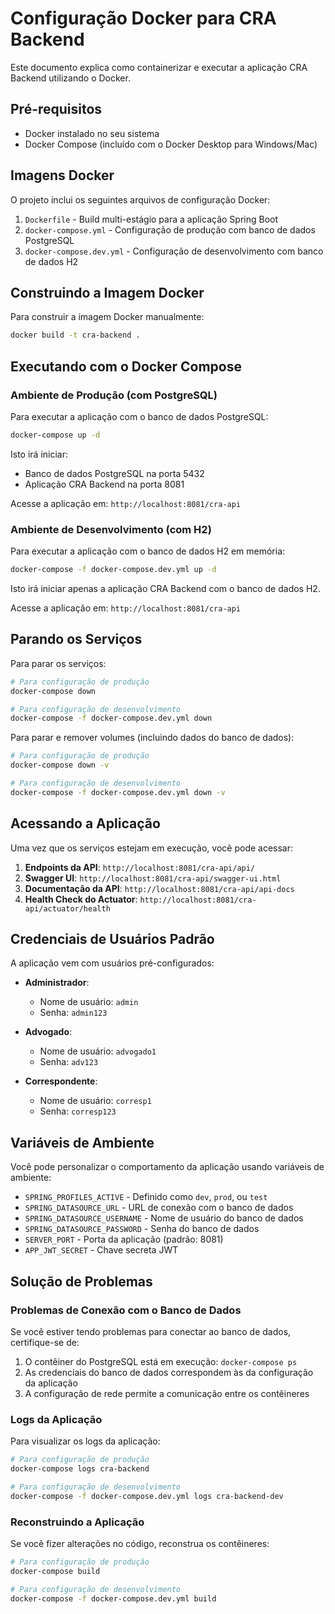 # Configuração Docker para CRA Backend

Este documento explica como containerizar e executar a aplicação CRA Backend utilizando o Docker.

## Pré-requisitos

- Docker instalado no seu sistema
- Docker Compose (incluído com o Docker Desktop para Windows/Mac)

## Imagens Docker

O projeto inclui os seguintes arquivos de configuração Docker:

1. `Dockerfile` - Build multi-estágio para a aplicação Spring Boot
2. `docker-compose.yml` - Configuração de produção com banco de dados PostgreSQL
3. `docker-compose.dev.yml` - Configuração de desenvolvimento com banco de dados H2

## Construindo a Imagem Docker

Para construir a imagem Docker manualmente:

```bash
docker build -t cra-backend .
```

## Executando com o Docker Compose

### Ambiente de Produção (com PostgreSQL)

Para executar a aplicação com o banco de dados PostgreSQL:

```bash
docker-compose up -d
```

Isto irá iniciar:
- Banco de dados PostgreSQL na porta 5432
- Aplicação CRA Backend na porta 8081

Acesse a aplicação em: `http://localhost:8081/cra-api`

### Ambiente de Desenvolvimento (com H2)

Para executar a aplicação com o banco de dados H2 em memória:

```bash
docker-compose -f docker-compose.dev.yml up -d
```

Isto irá iniciar apenas a aplicação CRA Backend com o banco de dados H2.

Acesse a aplicação em: `http://localhost:8081/cra-api`

## Parando os Serviços

Para parar os serviços:

```bash
# Para configuração de produção
docker-compose down

# Para configuração de desenvolvimento
docker-compose -f docker-compose.dev.yml down
```

Para parar e remover volumes (incluindo dados do banco de dados):

```bash
# Para configuração de produção
docker-compose down -v

# Para configuração de desenvolvimento
docker-compose -f docker-compose.dev.yml down -v
```

## Acessando a Aplicação

Uma vez que os serviços estejam em execução, você pode acessar:

1. **Endpoints da API**: `http://localhost:8081/cra-api/api/`
2. **Swagger UI**: `http://localhost:8081/cra-api/swagger-ui.html`
3. **Documentação da API**: `http://localhost:8081/cra-api/api-docs`
4. **Health Check do Actuator**: `http://localhost:8081/cra-api/actuator/health`

## Credenciais de Usuários Padrão

A aplicação vem com usuários pré-configurados:

- **Administrador**: 
  - Nome de usuário: `admin`
  - Senha: `admin123`

- **Advogado**: 
  - Nome de usuário: `advogado1`
  - Senha: `adv123`

- **Correspondente**: 
  - Nome de usuário: `corresp1`
  - Senha: `corresp123`

## Variáveis de Ambiente

Você pode personalizar o comportamento da aplicação usando variáveis de ambiente:

- `SPRING_PROFILES_ACTIVE` - Definido como `dev`, `prod`, ou `test`
- `SPRING_DATASOURCE_URL` - URL de conexão com o banco de dados
- `SPRING_DATASOURCE_USERNAME` - Nome de usuário do banco de dados
- `SPRING_DATASOURCE_PASSWORD` - Senha do banco de dados
- `SERVER_PORT` - Porta da aplicação (padrão: 8081)
- `APP_JWT_SECRET` - Chave secreta JWT

## Solução de Problemas

### Problemas de Conexão com o Banco de Dados

Se você estiver tendo problemas para conectar ao banco de dados, certifique-se de:
1. O contêiner do PostgreSQL está em execução: `docker-compose ps`
2. As credenciais do banco de dados correspondem às da configuração da aplicação
3. A configuração de rede permite a comunicação entre os contêineres

### Logs da Aplicação

Para visualizar os logs da aplicação:

```bash
# Para configuração de produção
docker-compose logs cra-backend

# Para configuração de desenvolvimento
docker-compose -f docker-compose.dev.yml logs cra-backend-dev
```

### Reconstruindo a Aplicação

Se você fizer alterações no código, reconstrua os contêineres:

```bash
# Para configuração de produção
docker-compose build

# Para configuração de desenvolvimento
docker-compose -f docker-compose.dev.yml build
```